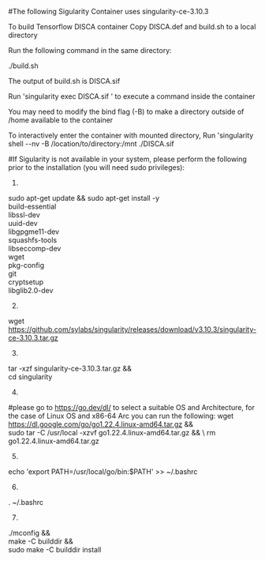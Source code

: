 #The following Sigularity Container uses singularity-ce-3.10.3

To build Tensorflow DISCA container Copy DISCA.def and build.sh to a local directory

Run the following command in the same directory:

./build.sh 

The output of build.sh is DISCA.sif

Run 'singularity exec DISCA.sif <command>' to execute a command inside the container

You may need to modify the bind flag (-B) to make a directory outside of /home available to the container

To interactively enter the container with mounted directory, Run 'singularity shell --nv -B /location/to/directory:/mnt ./DISCA.sif


#If Sigularity is not available in your system, please perform the following prior to the installation (you will need sudo privileges):

1) 
sudo apt-get update && sudo apt-get install -y \
    build-essential \
    libssl-dev \
    uuid-dev \
    libgpgme11-dev \
    squashfs-tools \
    libseccomp-dev \
    wget \
    pkg-config \
    git \
    cryptsetup \
    libglib2.0-dev

2) 
wget https://github.com/sylabs/singularity/releases/download/v3.10.3/singularity-ce-3.10.3.tar.gz

3)
tar -xzf singularity-ce-3.10.3.tar.gz && \
    cd singularity

4)
#please go to https://go.dev/dl/ to select a suitable OS and Architecture, for the case of Linux OS and x86-64 Arc you can run the following: 
wget https://dl.google.com/go/go1.22.4.linux-amd64.tar.gz && \
  sudo tar -C /usr/local -xzvf go1.22.4.linux-amd64.tar.gz && \ 
  rm go1.22.4.linux-amd64.tar.gz

5)
echo 'export PATH=/usr/local/go/bin:$PATH' >> ~/.bashrc

6)
. ~/.bashrc

7)
 ./mconfig && \
    make -C builddir && \
    sudo make -C builddir install




